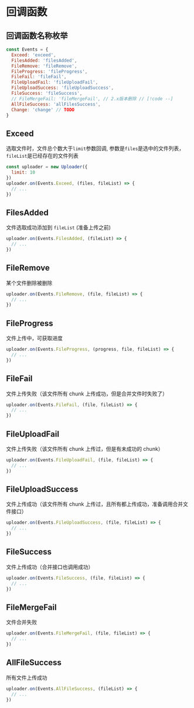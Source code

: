 # 回调函数

## 回调函数名称枚举

```javascript
const Events = {
  Exceed: 'exceed',
  FilesAdded: 'filesAdded',
  FileRemove: 'fileRemove',
  FileProgress: 'fileProgress',
  FileFail: 'fileFail',
  FileUploadFail: 'fileUploadFail',
  FileUploadSuccess: 'fileUploadSuccess',
  FileSuccess: 'fileSuccess',
  // FileMergeFail: 'fileMergeFail', // 2.x版本删除 // [!code --]
  AllFileSuccess: 'allFilesSuccess',
  Change: 'change' // TODO
}
```

## Exceed

选取文件时，文件总个数大于`limit`参数回调, 参数是`files`是选中的文件列表，`fileList`是已经存在的文件列表

```js
const uploader = new Uploader({
  limit: 10
})
uploader.on(Events.Exceed, (files, fileList) => {
  // ...
})
```

## FilesAdded

文件选取成功添加到 `fileList` (准备上传之前)

```js
uploader.on(Events.FilesAdded, (fileList) => {
  // ...
})
```

## FileRemove

某个文件删除被删除

```js
uploader.on(Events.FileRemove, (file, fileList) => {
  // ...
})
```

## FileProgress

文件上传中，可获取进度

```js
uploader.on(Events.FileProgress, (progress, file, fileList) => {
  // ...
})
```

## FileFail

文件上传失败（该文件所有 chunk 上传成功，但是合并文件时失败了）

```js
uploader.on(Events.FileFail, (file, fileList) => {
  // ...
})
```

## FileUploadFail

文件上传失败（该文件所有 chunk 上传过，但是有未成功的 chunk）

```js
uploader.on(Events.FileUploadFail, (file, fileList) => {
  // ...
})
```

## FileUploadSuccess

文件上传成功（该文件所有 chunk 上传过，且所有都上传成功，准备调用合并文件接口）

```js
uploader.on(Events.FileUploadSuccess, (file, fileList) => {
  // ...
})
```

## FileSuccess

文件上传成功（合并接口也调用成功）

```js
uploader.on(Events.FileSuccess, (file, fileList) => {
  // ...
})
```

## FileMergeFail <Badge type="danger" text=" 2.x 版本删除" />

文件合并失败

```js
uploader.on(Events.FileMergeFail, (file, fileList) => {
  // ...
})
```

## AllFileSuccess

所有文件上传成功

```js
uploader.on(Events.AllFileSuccess, (fileList) => {
  // ...
})
```
